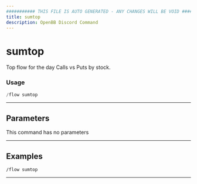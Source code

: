 ```yaml
---
########### THIS FILE IS AUTO GENERATED - ANY CHANGES WILL BE VOID ###########
title: sumtop
description: OpenBB Discord Command
---
```


# sumtop

Top flow for the day Calls vs Puts by stock.

### Usage

```python wordwrap
/flow sumtop
```

---

## Parameters

This command has no parameters



---

## Examples

```
/flow sumtop
```

---
